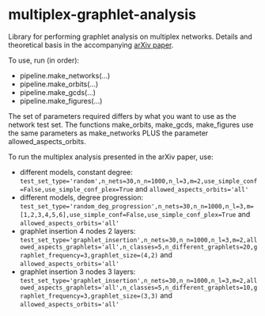 # multiplex-graphlet-analysis

Library for performing graphlet analysis on multiplex networks.
Details and theoretical basis in the accompanying [arXiv paper](https://arxiv.org/abs/2106.13011).

To use, run (in order):
- pipeline.make_networks(...)
- pipeline.make_orbits(...)
- pipeline.make_gcds(...)
- pipeline.make_figures(...)

The set of parameters required differs by what you want to use as the network test set. The functions make_orbits, make_gcds, make_figures use the same parameters as make_networks PLUS the parameter allowed_aspects_orbits.

To run the multiplex analysis presented in the arXiv paper, use:
- different models, constant degree: `test_set_type='random',n_nets=30,n_n=1000,n_l=3,m=2,use_simple_conf=False,use_simple_conf_plex=True` and `allowed_aspects_orbits='all'`
- different models, degree progression: `test_set_type='random_deg_progression',n_nets=30,n_n=1000,n_l=3,m=[1,2,3,4,5,6],use_simple_conf=False,use_simple_conf_plex=True` and `allowed_aspects_orbits='all'`
- graphlet insertion 4 nodes 2 layers: `test_set_type='graphlet_insertion',n_nets=30,n_n=1000,n_l=3,m=2,allowed_aspects_graphlets='all',n_classes=5,n_different_graphlets=20,graphlet_frequency=3,graphlet_size=(4,2)` and `allowed_aspects_orbits='all'`
- graphlet insertion 3 nodes 3 layers: `test_set_type='graphlet_insertion',n_nets=30,n_n=1000,n_l=3,m=2,allowed_aspects_graphlets='all',n_classes=5,n_different_graphlets=10,graphlet_frequency=3,graphlet_size=(3,3)` and `allowed_aspects_orbits='all'`

